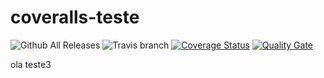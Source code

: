 # coveralls-teste

![Github All Releases](https://img.shields.io/github/downloads/pedroarapua/coveralls-teste/total.svg)
![Travis branch](https://img.shields.io/travis/pedroarapua/coveralls-teste.svg)
[![Coverage Status](https://coveralls.io/repos/pedroarapua/coveralls-teste/badge.svg?branch=master)](https://coveralls.io/r/pedroarapua/coveralls-teste?branch=master)
[![Quality Gate](https://sonarcloud.io/api/badges/gate?key=coveralls-teste)](https://sonarcloud.io/dashboard/index/coveralls-teste)

ola teste3